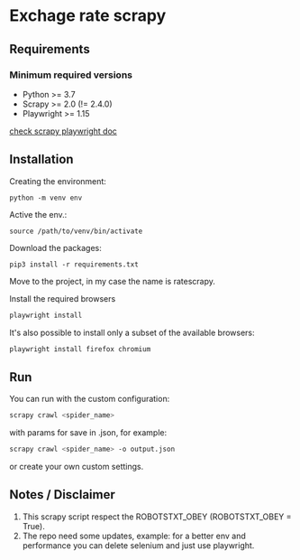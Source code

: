 # Exchage rate scrapy

## Requirements

### Minimum required versions

- Python >= 3.7
- Scrapy >= 2.0 (!= 2.4.0)
- Playwright >= 1.15

[check scrapy playwright doc](https://github.com/scrapy-plugins/scrapy-playwright)

## Installation

Creating the environment:

    python -m venv env

Active the env.:

    source /path/to/venv/bin/activate

Download the packages:

    pip3 install -r requirements.txt

Move to the project, in my case the name is ratescrapy.

Install the required browsers

```bash
playwright install
```

It's also possible to install only a subset of the available browsers:

```bash
playwright install firefox chromium
```

## Run

You can run with the custom configuration:

```bash
scrapy crawl <spider_name>
```

with params for save in .json, for example:

```bash
scrapy crawl <spider_name> -o output.json
```

or create your own custom settings.

## Notes / Disclaimer

1. This scrapy script respect the ROBOTSTXT_OBEY (ROBOTSTXT_OBEY = True).
2. The repo need some updates, example: for a better env and performance you can delete selenium and just use playwright.
